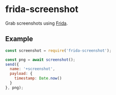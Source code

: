 # frida-screenshot

Grab screenshots using [Frida](https://frida.re).

## Example

```js
const screenshot = require('frida-screenshot');

const png = await screenshot();
send({
  name: '+screenshot',
  payload: {
    timestamp: Date.now()
  }
}, png);
```
